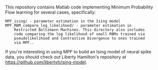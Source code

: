 This repository contains Matlab code implementing Minimum Probability
Flow learning for several cases, specifically:

    MPF_ising/ - parameter estimation in the Ising model
    MPF_RBM_compare_log_likelihood/ - parameter estimation in
        Restricted Boltzmann Machines. This directory also includes
        code comparing the log likelihood of small RBMs trained via
        pseudolikelihood and Contrastive Divergence to ones trained
        via MPF..

If you're interesting in using MPF to build an Ising model of neural spike data, you should check out Liberty Hamilton's repository at https://github.com/libertyh/ising-model.
